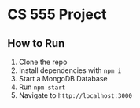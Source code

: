 # CS 555 Project

## How to Run
1. Clone the repo
2. Install dependencies with `npm i`
3. Start a MongoDB Database
4. Run `npm start`
5. Navigate to `http://localhost:3000`
